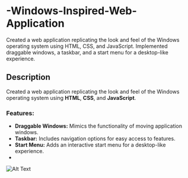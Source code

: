 # -Windows-Inspired-Web-Application
Created a web application replicating the look and feel of the Windows operating system using HTML, CSS, and JavaScript. Implemented draggable windows, a taskbar, and a start menu for a desktop-like experience.

## Description
Created a web application replicating the look and feel of the Windows operating system using **HTML**, **CSS**, and **JavaScript**.

### Features:
- **Draggable Windows:** Mimics the functionality of moving application windows.
- **Taskbar:** Includes navigation options for easy access to features.
- **Start Menu:** Adds an interactive start menu for a desktop-like experience.
- 
![Alt Text]([path/to/image.jpg](https://blogger.googleusercontent.com/img/b/R29vZ2xl/AVvXsEhrFb5kSJZ63RiyQu_7FxtzHM_o8Z7tfSWksBiNG06LSAFRpSjrFk0UBpBZw3dpCC0DTMjkG-5X6UZM3Q_qYVzKwTc72T8TlaZsPDherlEAvG1BgWy01Mbc4tEYbXH6ViTDvdYSlQIlszOWGZVd9X2d4abLAPoe0DNlHjLKD1S2_lVmfDE7EPOTcJUy/s1366/Screenshot%20%284%29.png))
